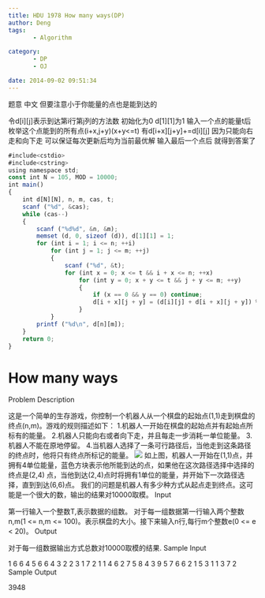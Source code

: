 ```yaml
---
title: HDU 1978 How many ways(DP)
author: Deng
tags: 
       - Algorithm

category: 
       - DP
       - OJ

date: 2014-09-02 09:51:34
---
```

题意 中文 但要注意小于你能量的点也是能到达的

令d[i][j]表示到达第i行第j列的方法数 初始化为0 d[1][1]为1 输入一个点的能量t后 枚举这个点能到的所有点(i+x,j+y)(x+y<=t) 有d[i+x][j+y]+=d[i][j] 因为只能向右走和向下走 可以保证每次更新后均为当前最优解 输入最后一个点后 就得到答案了

```js 
#include<cstdio>
#include<cstring>
using namespace std;
const int N = 105, MOD = 10000;
int main()
{
    int d[N][N], n, m, cas, t;
    scanf ("%d", &cas);
    while (cas--)
    {
        scanf ("%d%d", &n, &m);
        memset (d, 0, sizeof (d)), d[1][1] = 1;
        for (int i = 1; i <= n; ++i)
            for (int j = 1; j <= m; ++j)
            {
                scanf ("%d", &t);
                for (int x = 0; x <= t && i + x <= n; ++x)
                    for (int y = 0; x + y <= t && j + y <= m; ++y)
                    {
                        if (x == 0 && y == 0) continue;
                        d[i + x][j + y] = (d[i][j] + d[i + x][j + y]) % MOD;
                    }
            }
        printf ("%d\n", d[n][m]);
    }
    return 0;
}
```

# How many ways

Problem Description

这是一个简单的生存游戏，你控制一个机器人从一个棋盘的起始点(1,1)走到棋盘的终点(n,m)。游戏的规则描述如下：
1.机器人一开始在棋盘的起始点并有起始点所标有的能量。
2.机器人只能向右或者向下走，并且每走一步消耗一单位能量。
3.机器人不能在原地停留。
4.当机器人选择了一条可行路径后，当他走到这条路径的终点时，他将只有终点所标记的能量。
![](../images/cn-data-images-C113-1003-1.gif.png)
如上图，机器人一开始在(1,1)点，并拥有4单位能量，蓝色方块表示他所能到达的点，如果他在这次路径选择中选择的终点是(2,4)
点，当他到达(2,4)点时将拥有1单位的能量，并开始下一次路径选择，直到到达(6,6)点。
我们的问题是机器人有多少种方式从起点走到终点。这可能是一个很大的数，输出的结果对10000取模。
Input

第一行输入一个整数T,表示数据的组数。
对于每一组数据第一行输入两个整数n,m(1 <= n,m <= 100)。表示棋盘的大小。接下来输入n行,每行m个整数e(0 <= e < 20)。
Output

对于每一组数据输出方式总数对10000取模的结果.
Sample Input

1 6 6 4 5 6 6 4 3 2 2 3 1 7 2 1 1 4 6 2 7 5 8 4 3 9 5 7 6 6 2 1 5 3 1 1 3 7 2
Sample Output

3948
